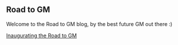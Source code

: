 ## Road to GM

Welcome to the Road to GM blog, by the best future GM out there :)

[Inaugurating the Road to GM](ARTICLES/number0.md)

